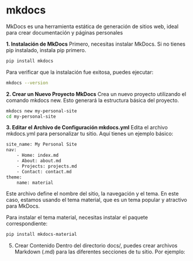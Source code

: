 # mkdocs
MkDocs es una herramienta estática de generación de sitios web, ideal para crear documentación y páginas personales

**1. Instalación de MkDocs**
Primero, necesitas instalar MkDocs. Si no tienes pip instalado, instala pip primero.
```bash
pip install mkdocs
```
Para verificar que la instalación fue exitosa, puedes ejecutar:

```bash
mkdocs --version
```

**2. Crear un Nuevo Proyecto MkDocs**
Crea un nuevo proyecto utilizando el comando mkdocs new. Esto generará la estructura básica del proyecto.

```bash
mkdocs new my-personal-site
cd my-personal-site
```

**3. Editar el Archivo de Configuración mkdocs.yml**
Edita el archivo mkdocs.yml para personalizar tu sitio. Aquí tienes un ejemplo básico:

```bash
site_name: My Personal Site
nav:
    - Home: index.md
    - About: about.md
    - Projects: projects.md
    - Contact: contact.md
theme:
    name: material
```

Este archivo define el nombre del sitio, la navegación y el tema. En este caso, estamos usando el tema material, que es un tema popular y atractivo para MkDocs.

Para instalar el tema material, necesitas instalar el paquete correspondiente:

```bash
pip install mkdocs-material
```

5. Crear Contenido
Dentro del directorio docs/, puedes crear archivos Markdown (.md) para las diferentes secciones de tu sitio. Por ejemplo:
